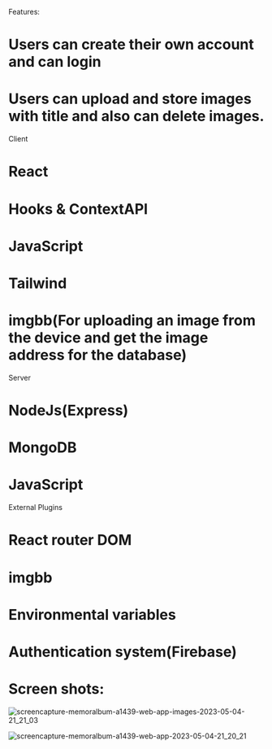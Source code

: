 Features:
# Users can create their own account and can login 
# Users can upload and store images with title and also can delete images.

Client

# React
# Hooks & ContextAPI
# JavaScript
# Tailwind
# imgbb(For uploading an image from the device and get the image address for the database)

Server

# NodeJs(Express)
# MongoDB
# JavaScript

External Plugins

# React router DOM
# imgbb
# Environmental variables
# Authentication system(Firebase)

# Screen shots: 

![screencapture-memoralbum-a1439-web-app-images-2023-05-04-21_21_03](https://user-images.githubusercontent.com/67328861/236253486-1c1703fa-814b-43d0-af63-9f464e452c08.png)


![screencapture-memoralbum-a1439-web-app-2023-05-04-21_20_21](https://user-images.githubusercontent.com/67328861/236253301-0848e98f-c631-47a0-a58a-7a498d7ee429.png)


